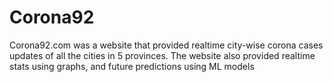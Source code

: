 # Corona92

Corona92.com was a website that provided realtime city-wise corona cases updates of all the cities in 5 provinces. The website also provided realtime stats using graphs, and future predictions using ML models
